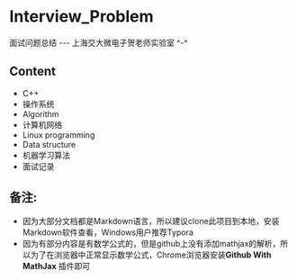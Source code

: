 # Interview_Problem
面试问题总结 ---  上海交大微电子贺老师实验室   ^-^

## Content
* C++
* 操作系统
* Algorithm
* 计算机网络
* Linux programming
* Data structure
* 机器学习算法
* 面试记录    

## 备注:     
* 因为大部分文档都是Markdown语言，所以建议clone此项目到本地，安装Markdown软件查看，Windows用户推荐Typora
* 因为有部分内容是有数学公式的，但是github上没有添加mathjax的解析，所以为了在浏览器中正常显示数学公式，Chrome浏览器安装**Github With MathJax** 插件即可
